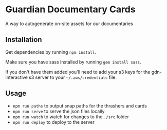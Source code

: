 Guardian Documentary Cards
========================

A way to autogenerate on-site assets for our documentaries

## Installation

Get dependencies by running `npm install`.

Make sure you have sass installed by running `gem install sass`.

If you don't have them added you'll need to add your s3 keys for the gdn-interactive s3 server to your `~/.aws/credentials` file.

## Usage

* `npm run paths` to output snap paths for the thrashers and cards
* `npm run serve` to serve the json files locally
* `npm run watch` to watch for changes to the `./src` folder
* `npm run deploy` to deploy to the server

